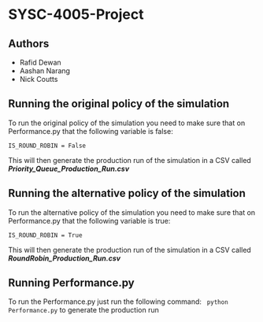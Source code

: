 # SYSC-4005-Project
## Authors 
- Rafid Dewan
- Aashan Narang
- Nick Coutts

## Running the original policy of the simulation
To run the original policy of the simulation you need to make sure that on Performance.py that the following variable is false:

```IS_ROUND_ROBIN = False```

This will then generate the production run of the simulation in a CSV called ***Priority_Queue_Production_Run.csv***

## Running the alternative policy of the simulation
To run the alternative policy of the simulation you need to make sure that on Performance.py that the following variable is true:

```IS_ROUND_ROBIN = True```

This will then generate the production run of the simulation in a CSV called ***RoundRobin_Production_Run.csv***

## Running Performance.py
To run the Performance.py just run the following command:
``` python Performance.py``` to generate the production run